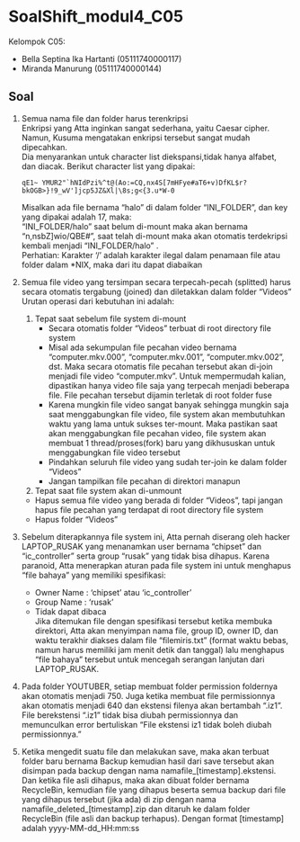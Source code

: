 # SoalShift_modul4_C05

Kelompok C05:
- Bella Septina Ika Hartanti (05111740000117)
- Miranda Manurung (05111740000144)

## Soal
1. Semua nama file dan folder harus terenkripsi</br>
   Enkripsi yang Atta inginkan sangat sederhana, yaitu Caesar cipher. Namun, Kusuma mengatakan enkripsi tersebut sangat mudah dipecahkan.</br>
   Dia menyarankan untuk character list diekspansi,tidak hanya alfabet, dan diacak. Berikut character list yang dipakai:</br>
   ````
   qE1~ YMUR2"`hNIdPzi%^t@(Ao:=CQ,nx4S[7mHFye#aT6+v)DfKL$r?bkOGB>}!9_wV']jcp5JZ&Xl|\8s;g<{3.u*W-0
   ````
   Misalkan ada file bernama “halo” di dalam folder “INI_FOLDER”, dan key yang dipakai adalah 17, maka:</br>
   “INI_FOLDER/halo” saat belum di-mount maka akan bernama “n,nsbZ]wio/QBE#”, saat telah di-mount maka akan otomatis terdekripsi kembali menjadi “INI_FOLDER/halo” .</br>
   Perhatian: Karakter ‘/’ adalah karakter ilegal dalam penamaan file atau folder dalam *NIX, maka dari itu dapat diabaikan</br>

2. Semua file video yang tersimpan secara terpecah-pecah (splitted) harus secara otomatis tergabung (joined) dan diletakkan dalam folder “Videos”</br>
   Urutan operasi dari kebutuhan ini adalah:</br>
   1. Tepat saat sebelum file system di-mount</br>
      - Secara otomatis folder “Videos” terbuat di root directory file system</br>
      - Misal ada sekumpulan file pecahan video bernama “computer.mkv.000”, “computer.mkv.001”, “computer.mkv.002”, dst. Maka secara otomatis file pecahan tersebut akan di-join menjadi file video “computer.mkv”. Untuk mempermudah kalian, dipastikan hanya video file saja yang terpecah menjadi beberapa file. File pecahan tersebut dijamin terletak di root folder fuse</br>
      - Karena mungkin file video sangat banyak sehingga mungkin saja saat menggabungkan file video, file system akan membutuhkan waktu yang lama untuk sukses ter-mount. Maka pastikan saat akan menggabungkan file pecahan video, file system akan membuat 1 thread/proses(fork) baru yang dikhususkan untuk menggabungkan file video tersebut</br>
      - Pindahkan seluruh file video yang sudah ter-join ke dalam folder “Videos”</br>
      - Jangan tampilkan file pecahan di direktori manapun</br>
    2. Tepat saat file system akan di-unmount</br>
      - Hapus semua file video yang berada di folder “Videos”, tapi jangan hapus file pecahan yang terdapat di root directory file system</br>
      - Hapus folder “Videos” </br>
      
      
3. Sebelum diterapkannya file system ini, Atta pernah diserang oleh hacker LAPTOP_RUSAK yang menanamkan user bernama “chipset” dan “ic_controller” serta group “rusak” yang tidak bisa dihapus. Karena paranoid, Atta menerapkan aturan pada file system ini untuk menghapus “file bahaya” yang memiliki spesifikasi:</br>
   - Owner Name     : ‘chipset’ atau ‘ic_controller’</br>
   - Group Name    : ‘rusak’</br>
   - Tidak dapat dibaca</br>
Jika ditemukan file dengan spesifikasi tersebut ketika membuka direktori, Atta akan menyimpan nama file, group ID, owner ID, dan waktu terakhir diakses dalam file “filemiris.txt” (format waktu bebas, namun harus memiliki jam menit detik dan tanggal) lalu menghapus “file bahaya” tersebut untuk mencegah serangan lanjutan dari LAPTOP_RUSAK.

4. Pada folder YOUTUBER, setiap membuat folder permission foldernya akan otomatis menjadi 750. Juga ketika membuat file permissionnya akan otomatis menjadi 640 dan ekstensi filenya akan bertambah “.iz1”. File berekstensi “.iz1” tidak bisa diubah permissionnya dan memunculkan error bertuliskan “File ekstensi iz1 tidak boleh diubah permissionnya.”

5. Ketika mengedit suatu file dan melakukan save, maka akan terbuat folder baru bernama Backup kemudian hasil dari save tersebut akan disimpan pada backup dengan nama namafile_[timestamp].ekstensi. Dan ketika file asli dihapus, maka akan dibuat folder bernama RecycleBin, kemudian file yang dihapus beserta semua backup dari file yang dihapus tersebut (jika ada) di zip dengan nama namafile_deleted_[timestamp].zip dan ditaruh ke dalam folder RecycleBin (file asli dan backup terhapus). Dengan format [timestamp] adalah yyyy-MM-dd_HH:mm:ss</br>
